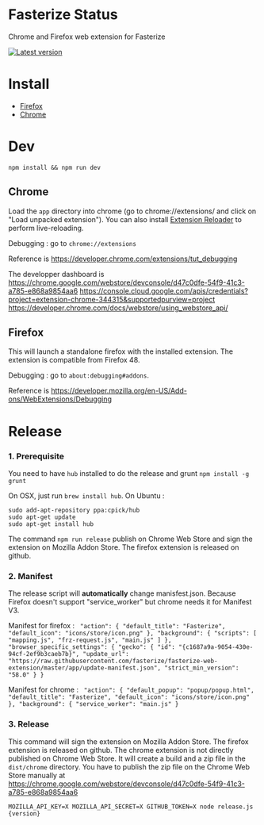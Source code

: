 # Fasterize Status

Chrome and Firefox web extension for Fasterize

[![Latest version][badge-cws]][link-cws]

[badge-cws]: https://img.shields.io/chrome-web-store/v/pophpmnchlcddhhilmnopbahlaohdfig.svg?label=latest%20version
[link-cws]: https://chrome.google.com/webstore/detail/fasterize-status/pophpmnchlcddhhilmnopbahlaohdfig 'Version published on Chrome Web Store'

# Install

- [Firefox](https://github.com/fasterize/fasterize-web-extension/releases/download/4.1.2/fasterize_status-4.1.2.xpi)
- [Chrome](https://chrome.google.com/webstore/detail/fasterize-status/pophpmnchlcddhhilmnopbahlaohdfig)

# Dev

    npm install && npm run dev

## Chrome

Load the `app` directory into chrome (go to chrome://extensions/ and click on "Load unpacked extension").
You can also install [Extension Reloader](https://chrome.google.com/webstore/detail/extensions-reloader/fimgfedafeadlieiabdeeaodndnlbhid) to perform live-reloading.

Debugging : go to `chrome://extensions`

Reference is https://developer.chrome.com/extensions/tut_debugging

The developper dashboard is https://chrome.google.com/webstore/devconsole/d47c0dfe-54f9-41c3-a785-e868a9854aa6
https://console.cloud.google.com/apis/credentials?project=extension-chrome-344315&supportedpurview=project
https://developer.chrome.com/docs/webstore/using_webstore_api/

## Firefox

This will launch a standalone firefox with the installed extension. The extension is compatible from Firefox 48.

Debugging : go to `about:debugging#addons`.

Reference is https://developer.mozilla.org/en-US/Add-ons/WebExtensions/Debugging

# Release

### 1. Prerequisite
You need to have `hub` installed to do the release and grunt `npm install -g grunt`

On OSX, just run `brew install hub`. On Ubuntu :

```
sudo add-apt-repository ppa:cpick/hub
sudo apt-get update
sudo apt-get install hub
```

The command `npm run release` publish on Chrome Web Store and sign the extension on Mozilla Addon Store. The firefox extension is released on github.    

### 2. Manifest
The release script will <b>automatically</b> change manisfest.json. Because Firefox doesn't support "service_worker" but chrome needs it for Manifest V3.

Manifest for firefox : 
``
"action": {
"default_title": "Fasterize",
"default_icon": "icons/store/icon.png"
},
"background": {
"scripts": [
"mapping.js",
"frz-request.js",
"main.js"
]
},
"browser_specific_settings": {
"gecko": {
"id": "{c1687a9a-9054-430e-94cf-2ef9b3caeb7b}",
"update_url": "https://raw.githubusercontent.com/fasterize/fasterize-web-extension/master/app/update-manifest.json",
"strict_min_version": "58.0"
}
}``


Manifest for chrome :
``
"action": {
"default_popup": "popup/popup.html",
"default_title": "Fasterize",
"default_icon": "icons/store/icon.png"
},
"background": {
"service_worker": "main.js"
}``

### 3. Release
This command will sign the extension on Mozilla Addon Store. The firefox extension is released on github. The chrome extension is not directly published on Chrome Web Store.
It will create a build and a zip file in the `dist/chrome` directory. You have to publish the zip file on the Chrome Web Store manually at https://chrome.google.com/webstore/devconsole/d47c0dfe-54f9-41c3-a785-e868a9854aa6
 
```
MOZILLA_API_KEY=X MOZILLA_API_SECRET=X GITHUB_TOKEN=X node release.js {version}
```

